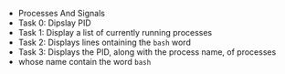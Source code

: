 * Processes And Signals
* Task 0: Dipslay PID
* Task 1: Display a list of currently running processes
* Task 2: Displays lines  ontaining the `bash` word
* Task 3: Displays the PID, along with the process name, of processes
* whose name contain the word `bash`

